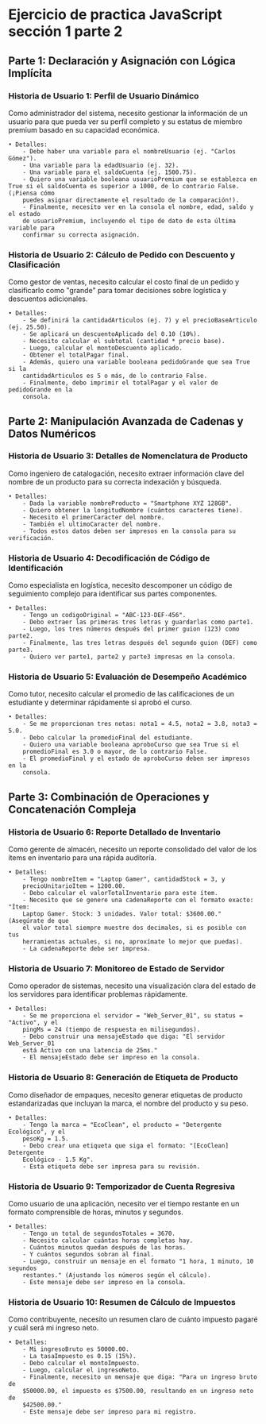 # Ejercicio de practica JavaScript sección 1 parte 2

## Parte 1: Declaración y Asignación con Lógica Implícita

### Historia de Usuario 1: Perfil de Usuario Dinámico

Como administrador del sistema, necesito gestionar la información de un usuario para que pueda ver su perfil completo y su estatus de miembro premium basado en su capacidad económica.

    • Detalles:
        - Debe haber una variable para el nombreUsuario (ej. "Carlos Gómez").
        - Una variable para la edadUsuario (ej. 32).
        - Una variable para el saldoCuenta (ej. 1500.75).
        - Quiero una variable booleana usuarioPremium que se establezca en True si el saldoCuenta es superior a 1000, de lo contrario False. (¡Piensa cómo
        puedes asignar directamente el resultado de la comparación!).
        - Finalmente, necesito ver en la consola el nombre, edad, saldo y el estado
        de usuarioPremium, incluyendo el tipo de dato de esta última variable para
        confirmar su correcta asignación.

### Historia de Usuario 2: Cálculo de Pedido con Descuento y Clasificación

Como gestor de ventas, necesito calcular el costo final de un pedido y clasificarlo como "grande" para tomar decisiones sobre logística y descuentos adicionales.

    • Detalles:
        - Se definirá la cantidadArticulos (ej. 7) y el precioBaseArticulo (ej. 25.50).
        - Se aplicará un descuentoAplicado del 0.10 (10%).
        - Necesito calcular el subtotal (cantidad * precio base).
        - Luego, calcular el montoDescuento aplicado.
        - Obtener el totalPagar final.
        - Además, quiero una variable booleana pedidoGrande que sea True si la
        cantidadArticulos es 5 o más, de lo contrario False.
        - Finalmente, debo imprimir el totalPagar y el valor de pedidoGrande en la
        consola.

## Parte 2: Manipulación Avanzada de Cadenas y Datos Numéricos

### Historia de Usuario 3: Detalles de Nomenclatura de Producto

Como ingeniero de catalogación, necesito extraer información clave del nombre de un
producto para su correcta indexación y búsqueda.

    • Detalles:
        - Dada la variable nombreProducto = "Smartphone XYZ 128GB".
        - Quiero obtener la longitudNombre (cuántos caracteres tiene).
        - Necesito el primerCaracter del nombre.
        - También el ultimoCaracter del nombre.
        - Todos estos datos deben ser impresos en la consola para su verificación.

### Historia de Usuario 4: Decodificación de Código de Identificación

Como especialista en logística, necesito descomponer un código de seguimiento complejo para identificar sus partes componentes.

    • Detalles:
        - Tengo un codigoOriginal = "ABC-123-DEF-456".
        - Debo extraer las primeras tres letras y guardarlas como parte1.
        - Luego, los tres números después del primer guion (123) como parte2.
        - Finalmente, las tres letras después del segundo guion (DEF) como parte3.
        - Quiero ver parte1, parte2 y parte3 impresas en la consola.

### Historia de Usuario 5: Evaluación de Desempeño Académico

Como tutor, necesito calcular el promedio de las calificaciones de un estudiante y
determinar rápidamente si aprobó el curso.

    • Detalles:
        - Se me proporcionan tres notas: nota1 = 4.5, nota2 = 3.8, nota3 = 5.0.
        - Debo calcular la promedioFinal del estudiante.
        - Quiero una variable booleana aproboCurso que sea True si el
        promedioFinal es 3.0 o mayor, de lo contrario False.
        - El promedioFinal y el estado de aproboCurso deben ser impresos en la
        consola.

## Parte 3: Combinación de Operaciones y Concatenación Compleja

### Historia de Usuario 6: Reporte Detallado de Inventario

Como gerente de almacén, necesito un reporte consolidado del valor de los ítems en
inventario para una rápida auditoría.

    • Detalles:
        - Tengo nombreItem = "Laptop Gamer", cantidadStock = 3, y
        precioUnitarioItem = 1200.00.
        - Debo calcular el valorTotalInventario para este ítem.
        - Necesito que se genere una cadenaReporte con el formato exacto: "Ítem:
        Laptop Gamer. Stock: 3 unidades. Valor total: $3600.00." (Asegúrate de que
        el valor total siempre muestre dos decimales, si es posible con tus
        herramientas actuales, si no, aproxímate lo mejor que puedas).
        - La cadenaReporte debe ser impresa.
  
### Historia de Usuario 7: Monitoreo de Estado de Servidor

Como operador de sistemas, necesito una visualización clara del estado de los
servidores para identificar problemas rápidamente.

    • Detalles:
        - Se me proporciona el servidor = "Web_Server_01", su status = "Activo", y el
        pingMs = 24 (tiempo de respuesta en milisegundos).
        - Debo construir una mensajeEstado que diga: "El servidor Web_Server_01
        está Activo con una latencia de 25ms."
        - El mensajeEstado debe ser impreso en la consola.

### Historia de Usuario 8: Generación de Etiqueta de Producto

Como diseñador de empaques, necesito generar etiquetas de producto estandarizadas
que incluyan la marca, el nombre del producto y su peso.

    • Detalles:
        - Tengo la marca = "EcoClean", el producto = "Detergente Ecológico", y el
        pesoKg = 1.5.
        - Debo crear una etiqueta que siga el formato: "[EcoClean] Detergente
        Ecológico - 1.5 Kg".
        - Esta etiqueta debe ser impresa para su revisión.

### Historia de Usuario 9: Temporizador de Cuenta Regresiva

Como usuario de una aplicación, necesito ver el tiempo restante en un formato
comprensible de horas, minutos y segundos.

    • Detalles:
        - Tengo un total de segundosTotales = 3670.
        - Necesito calcular cuántas horas completas hay.
        - Cuántos minutos quedan después de las horas.
        - Y cuántos segundos sobran al final.
        - Luego, construir un mensaje en el formato "1 hora, 1 minuto, 10 segundos
        restantes." (Ajustando los números según el cálculo).
        - Este mensaje debe ser impreso en la consola.

### Historia de Usuario 10: Resumen de Cálculo de Impuestos

Como contribuyente, necesito un resumen claro de cuánto impuesto pagaré y cuál será
mi ingreso neto.

    • Detalles:
        - Mi ingresoBruto es 50000.00.
        - La tasaImpuesto es 0.15 (15%).
        - Debo calcular el montoImpuesto.
        - Luego, calcular el ingresoNeto.
        - Finalmente, necesito un mensaje que diga: "Para un ingreso bruto de
        $50000.00, el impuesto es $7500.00, resultando en un ingreso neto de
        $42500.00."
        - Este mensaje debe ser impreso para mi registro.
